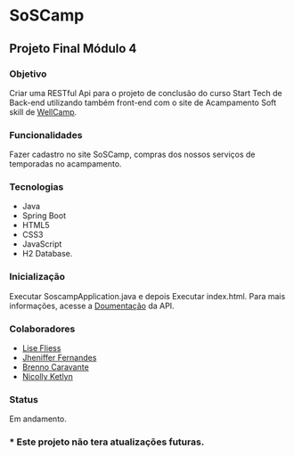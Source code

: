 # SoSCamp

## Projeto Final Módulo 4

### Objetivo
Criar uma RESTful Api para o projeto de conclusão do curso Start Tech de Back-end utilizando também front-end com o site de Acampamento Soft skill de [WellCamp](https://github.com/Ericodesenvolvedor/WellCamp).

### Funcionalidades
Fazer cadastro no site SoSCamp, compras dos nossos serviços de temporadas no acampamento.

### Tecnologias
- Java
- Spring Boot
- HTML5
- CSS3
- JavaScript
- H2 Database.

### Inicialização
Executar SoscampApplication.java e depois Executar index.html. Para mais informações, acesse a [Doumentação](link) da API.

### Colaboradores
- [Lise Fliess](https://github.com/Elisfliess)
- [Jheniffer Fernandes](https://github.com/Jheniffer-fernandes)
- [Brenno Caravante](https://github.com/Brenno10)
- [Nicolly Ketlyn](https://github.com/nicoll934)

### Status
Em andamento.

### * Este projeto não tera atualizações futuras.
